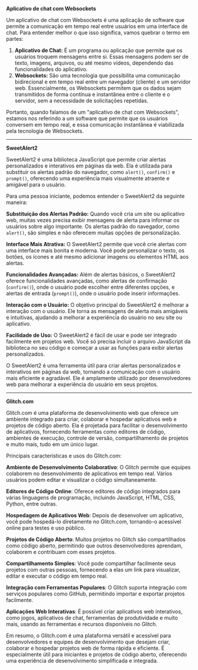 **Aplicativo de chat com Websockets**

Um aplicativo de chat com Websockets é uma aplicação de software que permite a comunicação em tempo real entre usuários em uma interface de chat. Para entender melhor o que isso significa, vamos quebrar o termo em partes:

1. **Aplicativo de Chat:** É um programa ou aplicação que permite que os usuários troquem mensagens entre si. Essas mensagens podem ser de texto, imagens, arquivos, ou até mesmo vídeos, dependendo das funcionalidades do aplicativo.
2. **Websockets:** São uma tecnologia que possibilita uma comunicação bidirecional e em tempo real entre um navegador (cliente) e um servidor web. Essencialmente, os Websockets permitem que os dados sejam transmitidos de forma contínua e instantânea entre o cliente e o servidor, sem a necessidade de solicitações repetidas.

Portanto, quando falamos de um "aplicativo de chat com Websockets", estamos nos referindo a um software que permite que os usuários conversem em tempo real, e essa comunicação instantânea é viabilizada pela tecnologia de Websockets.

------

**SweetAlert2**

SweetAlert2 é uma biblioteca JavaScript que permite criar alertas personalizados e interativos em páginas da web. Ela é utilizada para substituir os alertas padrão do navegador, como `alert()`, `confirm()` e `prompt()`, oferecendo uma experiência mais visualmente atraente e amigável para o usuário.

Para uma pessoa iniciante, podemos entender o SweetAlert2 da seguinte maneira:

**Substituição dos Alertas Padrão:** Quando você cria um site ou aplicativo web, muitas vezes precisa exibir mensagens de alerta para informar os usuários sobre algo importante. Os alertas padrão do navegador, como `alert()`, são simples e não oferecem muitas opções de personalização.

**Interface Mais Atrativa:** O SweetAlert2 permite que você crie alertas com uma interface mais bonita e moderna. Você pode personalizar o texto, os botões, os ícones e até mesmo adicionar imagens ou elementos HTML aos alertas.

**Funcionalidades Avançadas:** Além de alertas básicos, o SweetAlert2 oferece funcionalidades avançadas, como alertas de confirmação (`confirm()`), onde o usuário pode escolher entre diferentes opções, e alertas de entrada (`prompt()`), onde o usuário pode inserir informações.

**Interação com o Usuário:** O objetivo principal do SweetAlert2 é melhorar a interação com o usuário. Ele torna as mensagens de alerta mais amigáveis e intuitivas, ajudando a melhorar a experiência do usuário no seu site ou aplicativo.

**Facilidade de Uso:** O SweetAlert2 é fácil de usar e pode ser integrado facilmente em projetos web. Você só precisa incluir o arquivo JavaScript da biblioteca no seu código e começar a usar as funções para exibir alertas personalizados.

O SweetAlert2 é uma ferramenta útil para criar alertas personalizados e interativos em páginas da web, tornando a comunicação com o usuário mais eficiente e agradável. Ele é amplamente utilizado por desenvolvedores web para melhorar a experiência do usuário em seus projetos.

------

**Glitch.com**

Glitch.com é uma plataforma de desenvolvimento web que oferece um ambiente integrado para criar, colaborar e hospedar aplicativos web e projetos de código aberto. Ela é projetada para facilitar o desenvolvimento de aplicativos, fornecendo ferramentas como editores de código, ambientes de execução, controle de versão, compartilhamento de projetos e muito mais, tudo em um único lugar.

Principais características e usos do Glitch.com:

**Ambiente de Desenvolvimento Colaborativo**: O Glitch permite que equipes colaborem no desenvolvimento de aplicativos em tempo real. Vários usuários podem editar e visualizar o código simultaneamente.

**Editores de Código Online**: Oferece editores de código integrados para várias linguagens de programação, incluindo JavaScript, HTML, CSS, Python, entre outras.

**Hospedagem de Aplicativos Web**: Depois de desenvolver um aplicativo, você pode hospedá-lo diretamente no Glitch.com, tornando-o acessível online para testes e uso público.

**Projetos de Código Aberto**: Muitos projetos no Glitch são compartilhados como código aberto, permitindo que outros desenvolvedores aprendam, colaborem e contribuam com esses projetos.

**Compartilhamento Simples**: Você pode compartilhar facilmente seus projetos com outras pessoas, fornecendo a elas um link para visualizar, editar e executar o código em tempo real.

**Integração com Ferramentas Populares**: O Glitch suporta integração com serviços populares como GitHub, permitindo importar e exportar projetos facilmente.

**Aplicações Web Interativas**: É possível criar aplicativos web interativos, como jogos, aplicativos de chat, ferramentas de produtividade e muito mais, usando as ferramentas e recursos disponíveis no Glitch.

Em resumo, o Glitch.com é uma plataforma versátil e acessível para desenvolvedores e equipes de desenvolvimento que desejam criar, colaborar e hospedar projetos web de forma rápida e eficiente. É especialmente útil para iniciantes e projetos de código aberto, oferecendo uma experiência de desenvolvimento simplificada e integrada.